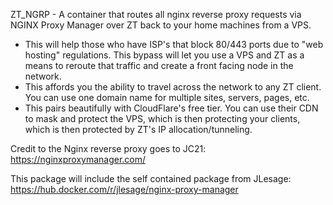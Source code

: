 ZT_NGRP - A container that routes all nginx reverse proxy requests via NGINX Proxy Manager over ZT back to your home machines from a VPS.

* This will help those who have ISP's that block 80/443 ports due to "web hosting" regulations. This bypass will let you use a VPS and ZT as a means to reroute that traffic and create a front facing node in the network.
* This affords you the ability to travel across the network to any ZT client. You can use one domain name for multiple sites, servers, pages, etc.
* This pairs beautifully with CloudFlare's free tier. You can use their CDN to mask and protect the VPS, which is then protecting your clients, which is then protected by ZT's IP allocation/tunneling.

Credit to the Nginx reverse proxy goes to JC21: https://nginxproxymanager.com/

This package will include the self contained package from JLesage: https://hub.docker.com/r/jlesage/nginx-proxy-manager

